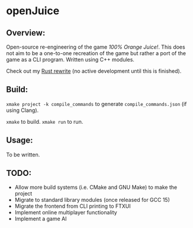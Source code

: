 # openJuice

## Overview:
Open-source re-engineering of the game *100% Orange Juice!*.
This does not aim to be a one-to-one recreation of the game but rather a port of the game as a CLI program. Written using C++ modules.

Check out my [Rust rewrite](https://github.com/mikomikotaishi/openjuice-rs) (no active development until this is finished).

## Build:
`xmake project -k compile_commands` to generate `compile_commands.json` (if using Clang). 

`xmake` to build. `xmake run` to run.

## Usage:
To be written.

## TODO:
* Allow more build systems (i.e. CMake and GNU Make) to make the project
* Migrate to standard library modules (once released for GCC 15)
* Migrate the frontend from CLI printing to FTXUI
* Implement online multiplayer functionality
* Implement a game AI